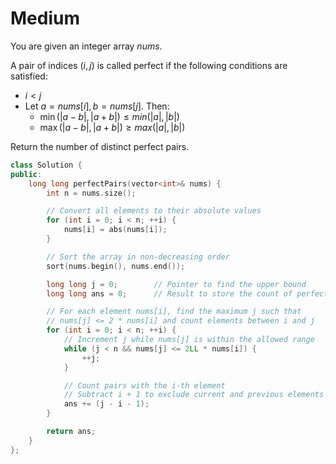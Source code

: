 # Medium

You are given an integer array $nums$.

A pair of indices $(i, j)$ is called perfect if the following conditions are satisfied:

- $i < j$
- Let $a = nums[i], b = nums[j]$. Then:
  - $\min(|a - b|, |a + b|) \leq min(|a|, |b|)$
  - $\max(|a - b|, |a + b|) \geq max(|a|, |b|)$

Return the number of distinct perfect pairs.

```cpp
class Solution {
public:
    long long perfectPairs(vector<int>& nums) {
        int n = nums.size();

        // Convert all elements to their absolute values
        for (int i = 0; i < n; ++i) {
            nums[i] = abs(nums[i]);
        }

        // Sort the array in non-decreasing order
        sort(nums.begin(), nums.end());

        long long j = 0;        // Pointer to find the upper bound
        long long ans = 0;      // Result to store the count of perfect pairs

        // For each element nums[i], find the maximum j such that
        // nums[j] <= 2 * nums[i] and count elements between i and j
        for (int i = 0; i < n; ++i) {
            // Increment j while nums[j] is within the allowed range
            while (j < n && nums[j] <= 2LL * nums[i]) {
                ++j;
            }

            // Count pairs with the i-th element
            // Subtract i + 1 to exclude current and previous elements
            ans += (j - i - 1);
        }

        return ans;
    }
};
```
